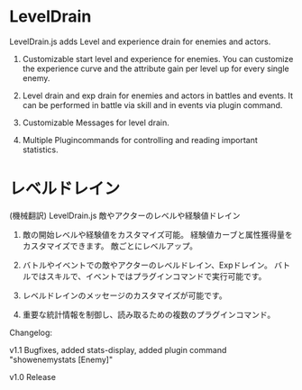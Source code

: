 # LevelDrain

LevelDrain.js adds Level and experience drain for enemies and actors.

   1. Customizable start level and experience for enemies.
      You can customize the experience curve and the attribute gain per 
      level up for every single enemy.

   2. Level drain and exp drain for enemies and actors in battles and events.
      It can be performed in battle via skill and in events via plugin command.

   3. Customizable Messages for level drain.

   4. Multiple Plugincommands for controlling and reading important statistics. 
   
# レベルドレイン
(機械翻訳) LevelDrain.js 敵やアクターのレベルや経験値ドレイン

   1. 敵の開始レベルや経験値をカスタマイズ可能。
      経験値カーブと属性獲得量をカスタマイズできます。
      敵ごとにレベルアップ。

   2. バトルやイベントでの敵やアクターのレベルドレイン、Expドレイン。
      バトルではスキルで、イベントではプラグインコマンドで実行可能です。

   3. レベルドレインのメッセージのカスタマイズが可能です。

   4. 重要な統計情報を制御し、読み取るための複数のプラグインコマンド。

Changelog:

v1.1 Bugfixes, added stats-display, added plugin command "showenemystats [Enemy]"

v1.0 Release
